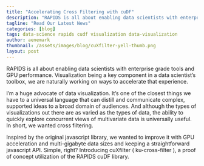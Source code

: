 ```yaml
---
title: "Accelerating Cross Filtering with cuDF"
description: "RAPIDS is all about enabling data scientists with enterprise grade tools and GPU performance. Visualization being a key component in a data scientist’s toolbox, we are naturally working on ways to accelerate that experience."
tagline: "Read Our Latest News"
categories: [blog]
tags: data-science rapids cudf visualization data-visualization
author: aenemark
thumbnail: /assets/images/blog/cuXfilter-yell-thumb.png
layout: post
---
```


RAPIDS is all about enabling data scientists with enterprise grade tools and GPU performance. Visualization being a key component in a data scientist’s toolbox, we are naturally working on ways to accelerate that experience.

I’m a huge advocate of data visualization. It’s one of the closest things we have to a universal language that can distill and communicate complex, supported ideas to a broad domain of audiences. And although the types of visualizations out there are as varied as the types of data, the ability to quickly explore concurrent views of multivariate data is universally useful. In short, we wanted cross filtering.

Inspired by the original javascript library, we wanted to improve it with GPU acceleration and multi-gigabyte data sizes and keeping a straightforward javascript API. Simple, right? Introducing cuXfilter ( ku-cross-filter ), a proof of concept utilization of the RAPIDS cuDF library.